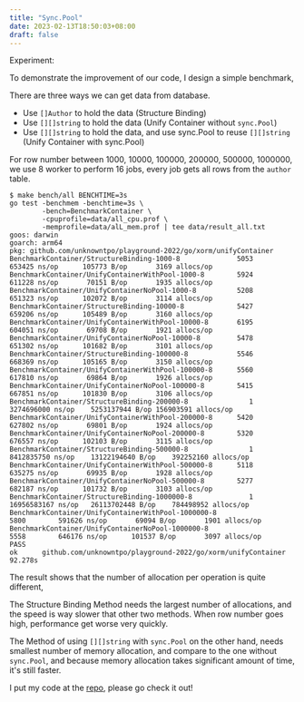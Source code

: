 ```yaml
---
title: "Sync.Pool"
date: 2023-02-13T18:50:03+08:00
draft: false
---
```


Experiment:

To demonstrate the improvement of our code, I design a simple benchmark,

There are three ways we can get data from database.

- Use `[]Author` to hold the data (Structure Binding)
- Use `[][]string` to hold the data (Unify Container without `sync.Pool`)
- Use `[][]string` to hold the data, and use sync.Pool to reuse `[][]string` (Unify Container with sync.Pool)


For row number between 1000, 10000, 100000, 200000, 500000, 1000000,
we use 8 worker to perform 16 jobs, every job gets all rows from the `author` table.

```
$ make bench/all BENCHTIME=3s
go test -benchmem -benchtime=3s \
		-bench=BenchmarkContainer \
		-cpuprofile=data/all_cpu.prof \
		-memprofile=data/alL_mem.prof | tee data/result_all.txt
goos: darwin
goarch: arm64
pkg: github.com/unknowntpo/playground-2022/go/xorm/unifyContainer
BenchmarkContainer/StructureBinding-1000-8         	    5053	    653425 ns/op	  105773 B/op	    3169 allocs/op
BenchmarkContainer/UnifyContainerWithPool-1000-8   	    5924	    611228 ns/op	   70151 B/op	    1935 allocs/op
BenchmarkContainer/UnifyContainerNoPool-1000-8     	    5208	    651323 ns/op	  102072 B/op	    3114 allocs/op
BenchmarkContainer/StructureBinding-10000-8        	    5427	    659206 ns/op	  105489 B/op	    3160 allocs/op
BenchmarkContainer/UnifyContainerWithPool-10000-8  	    6195	    604051 ns/op	   69708 B/op	    1921 allocs/op
BenchmarkContainer/UnifyContainerNoPool-10000-8    	    5478	    651302 ns/op	  101682 B/op	    3101 allocs/op
BenchmarkContainer/StructureBinding-100000-8       	    5546	    668369 ns/op	  105165 B/op	    3150 allocs/op
BenchmarkContainer/UnifyContainerWithPool-100000-8 	    5560	    617810 ns/op	   69864 B/op	    1926 allocs/op
BenchmarkContainer/UnifyContainerNoPool-100000-8   	    5415	    667851 ns/op	  101830 B/op	    3106 allocs/op
BenchmarkContainer/StructureBinding-200000-8       	       1	3274696000 ns/op	5253137944 B/op	156903591 allocs/op
BenchmarkContainer/UnifyContainerWithPool-200000-8 	    5420	    627802 ns/op	   69801 B/op	    1924 allocs/op
BenchmarkContainer/UnifyContainerNoPool-200000-8   	    5320	    676557 ns/op	  102103 B/op	    3115 allocs/op
BenchmarkContainer/StructureBinding-500000-8       	       1	8412835750 ns/op	13122194640 B/op	392252160 allocs/op
BenchmarkContainer/UnifyContainerWithPool-500000-8 	    5118	    635275 ns/op	   69935 B/op	    1928 allocs/op
BenchmarkContainer/UnifyContainerNoPool-500000-8   	    5277	    682187 ns/op	  101732 B/op	    3103 allocs/op
BenchmarkContainer/StructureBinding-1000000-8      	       1	16956583167 ns/op	26113702448 B/op	784498952 allocs/op
BenchmarkContainer/UnifyContainerWithPool-1000000-8         	    5800	    591626 ns/op	   69094 B/op	    1901 allocs/op
BenchmarkContainer/UnifyContainerNoPool-1000000-8           	    5558	    646176 ns/op	  101537 B/op	    3097 allocs/op
PASS
ok  	github.com/unknowntpo/playground-2022/go/xorm/unifyContainer	92.278s
```

The result shows that the number of allocation per operation is quite different,

The Structure Binding Method needs the largest number of allocations, and the speed is way slower that other two methods. When row number goes high, performance get worse very quickly.

The Method of using `[][]string` with `sync.Pool` on the other hand, 
needs smallest number of memory allocation,
and compare to the one without `sync.Pool`, and because memory allocation takes significant amount of time, it's still faster.

I put my code at the [repo](https://github.com/unknowntpo/playground-2022/tree/master/go/xorm/unifyContainer), please go check it out!
